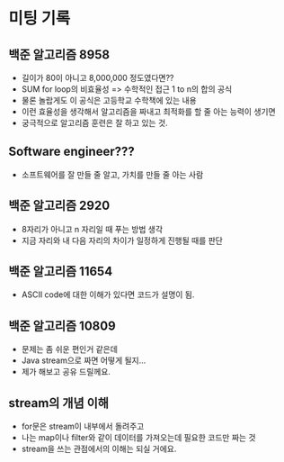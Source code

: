 # 미팅 기록

## 백준 알고리즘 8958

- 길이가 80이 아니고 8,000,000 정도였다면??
- SUM for loop의 비효율성 => 수학적인 접근 1 to n의 합의 공식
- 물론 놀랍게도 이 공식은 고등학교 수학책에 있는 내용
- 이런 효율성을 생각해서 알고리즘을 짜내고 최적화를 할 줄 아는 능력이 생기면
- 궁극적으로 알고리즘 훈련은 잘 하고 있는 것.

## Software engineer???

- 소프트웨어를 잘 만들 줄 알고, 가치를 만들 줄 아는 사람

## 백준 알고리즘 2920

- 8자리가 아니고 n 자리일 때 푸는 방법 생각
- 지금 자리와 내 다음 자리의 차이가 일정하게 진행될 때를 판단

## 백준 알고리즘 11654

- ASCII code에 대한 이해가 있다면 코드가 설명이 됨.

## 백준 알고리즘 10809

- 문제는 좀 쉬운 편인거 같은데
- Java stream으로 짜면 어떻게 될지...
- 제가 해보고 공유 드릴께요.

## stream의 개념 이해

- for문은 stream이 내부에서 돌려주고
- 나는 map이나 filter와 같이 데이터를 가져오는데 필요한 코드만 짜는 것
- stream을 쓰는 관점에서의 이해는 되실 거에요.